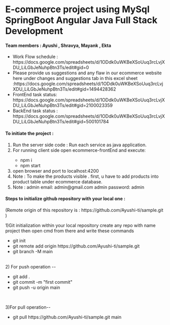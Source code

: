 # E-commerce project using MySql SpringBoot Angular Java Full Stack Development

<h4>Team members : Ayushi , Shravya, Mayank , Ekta </h4>
<ul>
<li>Work Flow schedule : https://docs.google.com/spreadsheets/d/1ODdk0uWKBeXSoUuq3rcLvjXDU_LiLGbJeNuhpBtn3Ts/edit#gid=0  </li>
<li>Please provide us suggestions and any flaw in our ecommerce website here under changes and suggestions tab in this excel sheet :https://docs.google.com/spreadsheets/d/1ODdk0uWKBeXSoUuq3rcLvjXDU_LiLGbJeNuhpBtn3Ts/edit#gid=1494428362 </li>
  <li>FrontEnd task status: https://docs.google.com/spreadsheets/d/1ODdk0uWKBeXSoUuq3rcLvjXDU_LiLGbJeNuhpBtn3Ts/edit#gid=2100023359 </li>
  <li>BackEnd task status : https://docs.google.com/spreadsheets/d/1ODdk0uWKBeXSoUuq3rcLvjXDU_LiLGbJeNuhpBtn3Ts/edit#gid=500101784</li>
  </ul>


<h4>To initiate the project :</h4>
<ol>
<li> Run the server side code : Run each service as java application.</li>
<li> For running client side open ecommerce-frontEnd and execute: </li>
  <ul>
    <li> npm i </li>
    <li> npm start </li>
  </ul>
<li> open browser and port to localhost:4200 </li>
<li>Note : To make the products visible . first, u have to add products into product table under ecommerce database.</li>
 <li>Note : admin email: admin@gmail.com 
     admin password: admin </li>
</ol>
 
 


<h4>Steps to initialize github repository  with your local one :</h4>
(Remote origin of this repository is : https://github.com/Ayushi-ti/sample.git )

1)Git initialization within your local repository
    create any repo with name project then open cmd from there and write these commands <br/>
    <ul>
   <li> git init </li> 
    <li>git remote add origin https://github.com/Ayushi-ti/sample.git </li>
   <li> git branch -M main </li>
   </ul>
    
   <br/>
2) For push operation -- <br/>
   <ul>
  <li> git add . </li>
  <li> git commit -m "first commit" </li>
 <li>  git push -u origin main </li>
 </ul>

<br/>

3)For pull operation--  <br/>
   <ul><li>git pull https://github.com/Ayushi-ti/sample.git main</li></ul>

